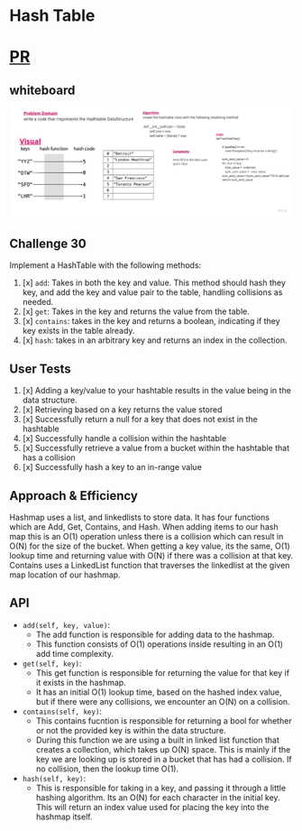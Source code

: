 # Hash Table
# [PR](https://github.com/GhaidaMomani/data-structures-and-algorithms/pull/19)

## whiteboard
![](../Hashtable/assets/HashTable.jpg)

## Challenge 30
Implement a HashTable with the following methods:
1. [x] `add`: Takes in both the key and value. This method should hash they key, and add the key and value pair to the table, handling collisions as needed.
2. [x] `get`: Takes in the key and returns the value from the table.
3. [x] `contains`: takes in the key and returns a boolean, indicating if they key exists in the table already.
4. [x] `hash`: takes in an arbitrary key and returns an index in the collection.

## User Tests
1. [x] Adding a key/value to your hashtable results in the value being in the data structure.
2. [x] Retrieving based on a key returns the value stored
3. [x] Successfully return a null for a key that does not exist in the hashtable
4. [x] Successfully handle a collision within the hashtable
5. [x] Successfully retrieve a value from a bucket within the hashtable that has a collision
6. [x] Successfully hash a key to an in-range value

## Approach & Efficiency
Hashmap uses a list, and linkedlists to store data. It has four functions which are Add, Get, Contains, and Hash. When adding items to our hash map this is an O(1) operation unless there is a collision which can result in O(N) for the size of the bucket. When getting a key value, its the same, O(1) lookup time and returning value with O(N) if there was a collision at that key. Contains uses a LinkedList function that traverses the linkedlist at the given map location of our hashmap.

## API
- `add(self, key, value)`:
    - The add function is responsible for adding data to the hashmap.
    - This function consists of O(1) operations inside resulting in an O(1) add time complexity.
- `get(self, key)`:
    - This get function is responsible for returning the value for that key if it exists in the hashmap.
    - It has an initial O(1) lookup time, based on the hashed index value, but if there were any collisions, we encounter an O(N) on a collision.
- `contains(self, key)`:
    - This contains fucntion is responsible for returning a bool for whether or not the provided key is within the data structure.
    - During this function we are using a built in linked list function that creates a collection, which takes up O(N) space. This is mainly if the key we are looking up is stored in a bucket that has had a collision. If no collision, then the lookup time O(1).
- `hash(self, key)`:
    - This is responsible for taking in a key, and passing it through a little hashing algorithm. Its an O(N) for each character in the initial key. This will return an index value used for placing the key into the hashmap itself.
